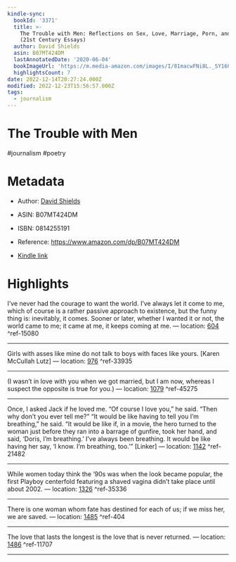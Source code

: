 ```yaml
---
kindle-sync:
  bookId: '3371'
  title: >-
    The Trouble with Men: Reflections on Sex, Love, Marriage, Porn, and Power
    (21st Century Essays)
  author: David Shields
  asin: B07MT424DM
  lastAnnotatedDate: '2020-06-04'
  bookImageUrl: 'https://m.media-amazon.com/images/I/81macwFNi8L._SY160.jpg'
  highlightsCount: 7
date: 2022-12-14T20:27:24.000Z
modified: 2022-12-23T15:56:57.000Z
tags:
  - journalism
---
```

# The Trouble with Men

#journalism #poetry 

# Metadata

* Author: [David Shields](https://www.amazon.com/David-Shields/e/B000APH64S/ref=dp_byline_cont_ebooks_1)

* ASIN: B07MT424DM

* ISBN: 0814255191

* Reference: <https://www.amazon.com/dp/B07MT424DM>

* [Kindle link](kindle://book?action=open&asin=B07MT424DM)

# Highlights

I’ve never had the courage to want the world. I’ve always let it come to me, which of course is a rather passive approach to existence, but the funny thing is: inevitably, it comes. Sooner or later, whether I wanted it or not, the world came to me; it came at me, it keeps coming at me. — location: [604](kindle://book?action=open&asin=B07MT424DM&location=604) ^ref-15080

---

Girls with asses like mine do not talk to boys with faces like yours. [Karen McCullah Lutz] — location: [976](kindle://book?action=open&asin=B07MT424DM&location=976) ^ref-33935

---

(I wasn’t in love with you when we got married, but I am now, whereas I suspect the opposite is true for you.) — location: [1079](kindle://book?action=open&asin=B07MT424DM&location=1079) ^ref-45275

---

Once, I asked Jack if he loved me. “Of course I love you,” he said. “Then why don’t you ever tell me?” “It would be like having to tell you I’m breathing,” he said. “It would be like if, in a movie, the hero turned to the woman just before they ran into a barrage of gunfire, took her hand, and said, ‘Doris, I’m breathing.’ I’ve always been breathing. It would be like having her say, ‘I know. I’m breathing, too.’” [Linker] — location: [1142](kindle://book?action=open&asin=B07MT424DM&location=1142) ^ref-21482

---

While women today think the ’90s was when the look became popular, the first Playboy centerfold featuring a shaved vagina didn’t take place until about 2002. — location: [1326](kindle://book?action=open&asin=B07MT424DM&location=1326) ^ref-35336

---

There is one woman whom fate has destined for each of us; if we miss her, we are saved. — location: [1485](kindle://book?action=open&asin=B07MT424DM&location=1485) ^ref-404

---

The love that lasts the longest is the love that is never returned. — location: [1486](kindle://book?action=open&asin=B07MT424DM&location=1486) ^ref-11707

---
